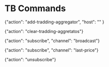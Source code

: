 # TB Commands

{"action": "add-tradding-aggregator", "host": "<ta-host>" }

{"action": "clear-tradding-aggretatos"}

{"action": "subscribe", "channel": "broadcast"}

{"action": "subscribe", "channel": "last-price"}

{"action": "unsubscribe"}